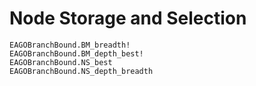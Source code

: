 # Node Storage and Selection

```@docs
EAGOBranchBound.BM_breadth!
EAGOBranchBound.BM_depth_best!
EAGOBranchBound.NS_best
EAGOBranchBound.NS_depth_breadth
```
